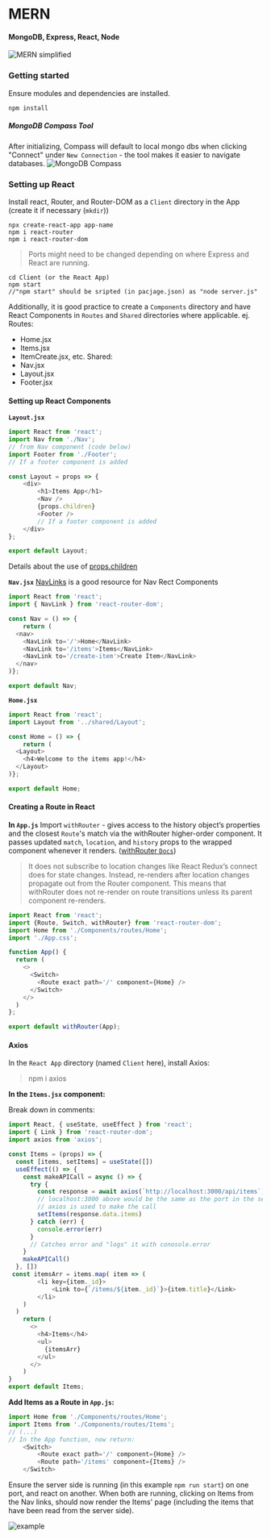 # MERN

#### MongoDB, Express, React, Node
![MERN simplified](https://i.imgur.com/G8gIzCw.png)

### Getting started
Ensure modules and dependencies are installed.
```
npm install
```
##### MongoDB Compass Tool
After initializing, Compass will default to local mongo dbs when clicking "Connect" under `New Connection` - the tool makes it easier to navigate databases.
![MongoDB Compass](https://i.imgur.com/cGPFsKe.png)


### Setting up React 

Install react, Router, and Router-DOM as a `Client` directory in the App (create it if necessary (`mkdir`))
```
npx create-react-app app-name
npm i react-router
npm i react-router-dom
```
> Ports might need to be changed depending on where Express and React are running.

```
cd Client (or the React App)
npm start
//"npm start" should be sripted (in pacjage.json) as "node server.js"
```

Additionally, it is good practice to create a `Components` directory and have React Components in `Routes` and `Shared` directories where applicable.
ej. Routes:
- Home.jsx
- Items.jsx
- ItemCreate.jsx, etc.
Shared:
- Nav.jsx
- Layout.jsx
- Footer.jsx

#### Setting up React Components

**`Layout.jsx`**
```js
import React from 'react';
import Nav from './Nav';
// from Nav component (code below)
import Footer from './Footer';
// If a footer component is added

const Layout = props => {
    <div>
        <h1>Items App</h1>
        <Nav />
        {props.children}
        <Footer />
        // If a footer component is added
    </div>
};

export default Layout;
```
Details about the use of [props.children](https://reactjs.org/docs/react-api.html#reactchildren)

**`Nav.jsx`**
[NavLinks](https://reactrouter.com/web/api/NavLink) is a good resource for Nav Rect Components
```js
import React from 'react';
import { NavLink } from 'react-router-dom';

const Nav = () => {
    return (
  <nav>
    <NavLink to='/'>Home</NavLink>
    <NavLink to='/items'>Items</NavLink>
    <NavLink to='/create-item'>Create Item</NavLink>
  </nav>
)};

export default Nav;
```

**`Home.jsx`**
```js
import React from 'react';
import Layout from '../shared/Layout';

const Home = () => {
    return (
  <Layout>
    <h4>Welcome to the items app!</h4>
  </Layout>
)};

export default Home;
```

#### Creating a Route in React

**In `App.js`**
Import `withRouter` - gives access to the history object’s properties and the closest `Route`'s match via the withRouter higher-order component. It passes updated `match`, `location`, and `history` props to the wrapped component whenever it renders. ([withRouter `Docs`](https://reactrouter.com/core/api/withRouter))
 > It does not subscribe to location changes like React Redux’s connect does for state changes. Instead, re-renders after location changes propagate out from the Router component. This means that withRouter does not re-render on route transitions unless its parent component re-renders.

```js
import React from 'react';
import {Route, Switch, withRouter} from 'react-router-dom';
import Home from './Components/routes/Home';
import './App.css';

function App() {
  return (
    <>
      <Switch>
        <Route exact path='/' component={Home} />
      </Switch>
    </>
  )
};

export default withRouter(App);
```

#### Axios
In the `React App` directory (named `Client` here), install Axios:
> npm i axios

**In the `Items.jsx` component:**

Break down in comments:
```js
import React, { useState, useEffect } from 'react';
import { Link } from 'react-router-dom';
import axios from 'axios';

const Items = (props) => {
  const [items, setItems] = useState([])
  useEffect(() => {
    const makeAPICall = async () => {
      try {
        const response = await axios(`http://localhost:3000/api/items`)
        // localhost:3000 above would be the same as the port in the server.js file
        // axios is used to make the call
        setItems(response.data.items)
      } catch (err) {
        console.error(err)
      }
      // Catches error and "logs" it with conosole.error
    }
    makeAPICall()
  }, [])
 const itemsArr = items.map( item => ( 
        <li key={item._id}>
            <Link to={`/items/${item._id}`}>{item.title}</Link>
        </li>
    )
  )
    return (
      <>
        <h4>Items</h4>
        <ul>
          {itemsArr}
        </ul>
      </>
    )
}
export default Items;
```

**Add Items as a Route in `App.js`:**
```js
import Home from './Components/routes/Home';
import Items from './Components/routes/Items';
// (...)
// In the App function, now return:
    <Switch>
        <Route exact path='/' component={Home} />
        <Route path='/items' component={Items} />
    </Switch>
```
Ensure the server side is running (in this example `npm run start`) on one port, and react on another. When both are running, clicking on Items from the Nav links, should now render the Items' page (including the items that have been read from the server side).

![example](https://i.imgur.com/s4AI4xx.png)


